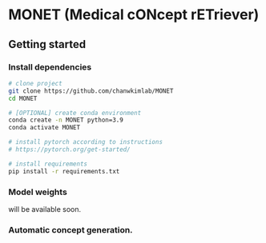 # MONET (Medical cONcept rETriever)

## Getting started

### Install dependencies

```bash
# clone project
git clone https://github.com/chanwkimlab/MONET
cd MONET

# [OPTIONAL] create conda environment
conda create -n MONET python=3.9
conda activate MONET

# install pytorch according to instructions
# https://pytorch.org/get-started/

# install requirements
pip install -r requirements.txt
```

### Model weights
will be available soon.


### Automatic concept generation.


